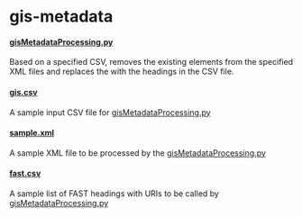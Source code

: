 # gis-metadata

#### [gisMetadataProcessing.py](gisMetadataProcessing.py)
Based on a specified CSV, removes the existing <keywords> elements from the specified XML files and replaces the with the headings in the CSV file.

#### [gis.csv](gis.csv)
A sample input CSV file for [gisMetadataProcessing.py](gisMetadataProcessing.py)

#### [sample.xml](sample.xml)
A sample XML file to be processed by the [gisMetadataProcessing.py](gisMetadataProcessing.py)

#### [fast.csv](fast.csv)
A sample list of FAST headings with URIs to be called by [gisMetadataProcessing.py](gisMetadataProcessing.py)
